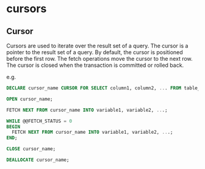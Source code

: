 # cursors

## Cursor

Cursors are used to iterate over the result set of a query. The cursor is a
pointer to the result set of a query. By default, the cursor is positioned
before the first row. The fetch operations move the cursor to the next row. The
cursor is closed when the transaction is committed or rolled back.

e.g.

```sql
DECLARE cursor_name CURSOR FOR SELECT column1, column2, ... FROM table_name;

OPEN cursor_name;

FETCH NEXT FROM cursor_name INTO variable1, variable2, ...;

WHILE @@FETCH_STATUS = 0
BEGIN
  FETCH NEXT FROM cursor_name INTO variable1, variable2, ...;
END;

CLOSE cursor_name;

DEALLOCATE cursor_name;
```
